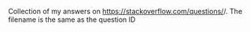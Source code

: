 Collection of my answers on https://stackoverflow.com/questions/<filename>/. The filename is the same as the question ID
